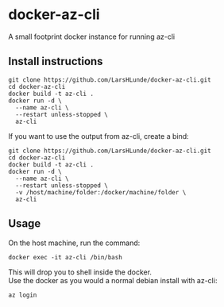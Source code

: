 # docker-az-cli
A small footprint docker instance for running az-cli

## Install instructions
```
git clone https://github.com/LarsHLunde/docker-az-cli.git  
cd docker-az-cli  
docker build -t az-cli .
docker run -d \
  --name az-cli \
  --restart unless-stopped \
  az-cli
```  
If you want to use the output from az-cli, create a bind:  
```
git clone https://github.com/LarsHLunde/docker-az-cli.git  
cd docker-az-cli  
docker build -t az-cli .
docker run -d \
  --name az-cli \
  --restart unless-stopped \
  -v /host/machine/folder:/docker/machine/folder \
  az-cli
```   
## Usage
On the host machine, run the command:  
```
docker exec -it az-cli /bin/bash
```  
This will drop you to shell inside the docker.  
Use the docker as you would a normal debian install with az-cli:  
```
az login
```  
